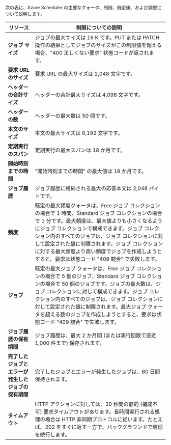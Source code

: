 次の表に、Azure Scheduler の主要なクォータ、制限、既定値、および調整について説明します。

| リソース | 制限についての説明 |
| --- | --- |
| **ジョブ サイズ** |ジョブの最大サイズは 16 K です。PUT または PATCH 操作の結果としてジョブのサイズがこの制限値を超える場合、"400 正しくない要求" 状態コードが返されます。 |
| **要求 URL のサイズ** |要求 URL の最大サイズは 2,048 文字です。 |
| **ヘッダーの合計サイズ** |ヘッダーの合計最大サイズは 4,096 文字です。 |
| **ヘッダーの数** |ヘッダーの最大数は 50 個です。 |
| **本文のサイズ** |本文の最大サイズは 8,192 文字です。 |
| **定期実行のスパン** |定期実行の最大スパンは 18 か月です。 |
| **開始時刻までの時間** |"開始時刻までの時間" の最大値は 18 か月です。 |
| **ジョブ履歴** |ジョブ履歴に格納される最大の応答本文は 2,048 バイトです。 |
| **頻度** |既定の最大頻度クォータは、Free ジョブ コレクションの場合で 1 時間、Standard ジョブ コレクションの場合で 1 分です。最大頻度は、最大値よりも小さくなるようにジョブ コレクションで構成できます。ジョブ コレクション内のすべてのジョブは、ジョブ コレクションに対して設定された値に制限されます。ジョブ コレクションに対する最大頻度より高い頻度でジョブを作成しようとすると、要求は状態コード "409 競合" で失敗します。 |
| **ジョブ** |既定の最大ジョブ クォータは、Free ジョブ コレクションの場合で 5 個のジョブ、Standard ジョブ コレクションの場合で 50 個のジョブです。ジョブの最大数は、ジョブ コレクションに対して構成できます。ジョブ コレクション内のすべてのジョブは、ジョブ コレクションに対して設定された値に制限されます。最大ジョブ クォータを超える数のジョブを作成しようとすると、要求は状態コード "409 競合" で失敗します。 |
| **ジョブ履歴の保有期間** |ジョブ履歴は、最大 2 か月間 (または実行回数で直近 1,000 件まで) 保存されます。 |
| **完了したジョブとエラーが発生したジョブの保有期間** |完了したジョブとエラーが発生したジョブは、60 日間保持されます。 |
| **タイムアウト** |HTTP アクションに対しては、30 秒間の静的 (構成不可) 要求タイムアウトがあります。長時間実行される処理の場合は HTTP 非同期プロトコルに従います。たとえば、202 をすぐに返す一方で、バックグラウンドで処理を続行します。 |

<!---HONumber=AcomDC_0316_2016-->